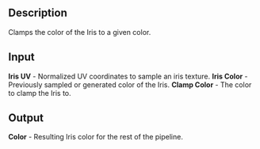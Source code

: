 ## Description
Clamps the color of the Iris to a given color.

## Input
**Iris UV** -  Normalized UV coordinates to sample an iris texture.
**Iris Color** -  Previously sampled or generated color of the Iris.
**Clamp Color** -  The color to clamp the Iris to.

## Output
**Color** - Resulting Iris color for the rest of the pipeline.